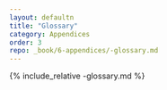 ```yaml
---
layout: defaultn
title: "Glossary"
category: Appendices
order: 3
repo: _book/6-appendices/-glossary.md
---
```

{% include_relative -glossary.md %}
